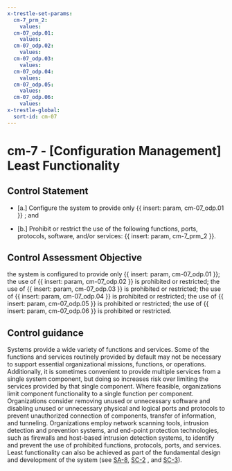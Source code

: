 ```yaml
---
x-trestle-set-params:
  cm-7_prm_2:
    values:
  cm-07_odp.01:
    values:
  cm-07_odp.02:
    values:
  cm-07_odp.03:
    values:
  cm-07_odp.04:
    values:
  cm-07_odp.05:
    values:
  cm-07_odp.06:
    values:
x-trestle-global:
  sort-id: cm-07
---
```


# cm-7 - \[Configuration Management\] Least Functionality

## Control Statement

- \[a.\] Configure the system to provide only {{ insert: param, cm-07_odp.01 }} ; and

- \[b.\] Prohibit or restrict the use of the following functions, ports, protocols, software, and/or services: {{ insert: param, cm-7_prm_2 }}.

## Control Assessment Objective

the system is configured to provide only {{ insert: param, cm-07_odp.01 }};
the use of {{ insert: param, cm-07_odp.02 }} is prohibited or restricted;
the use of {{ insert: param, cm-07_odp.03 }} is prohibited or restricted;
the use of {{ insert: param, cm-07_odp.04 }} is prohibited or restricted;
the use of {{ insert: param, cm-07_odp.05 }} is prohibited or restricted;
the use of {{ insert: param, cm-07_odp.06 }} is prohibited or restricted.

## Control guidance

Systems provide a wide variety of functions and services. Some of the functions and services routinely provided by default may not be necessary to support essential organizational missions, functions, or operations. Additionally, it is sometimes convenient to provide multiple services from a single system component, but doing so increases risk over limiting the services provided by that single component. Where feasible, organizations limit component functionality to a single function per component. Organizations consider removing unused or unnecessary software and disabling unused or unnecessary physical and logical ports and protocols to prevent unauthorized connection of components, transfer of information, and tunneling. Organizations employ network scanning tools, intrusion detection and prevention systems, and end-point protection technologies, such as firewalls and host-based intrusion detection systems, to identify and prevent the use of prohibited functions, protocols, ports, and services. Least functionality can also be achieved as part of the fundamental design and development of the system (see [SA-8](#sa-8), [SC-2](#sc-2) , and [SC-3](#sc-3)).
